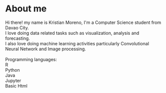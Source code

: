# About me
Hi there! my name is Kristian Moreno, I'm a Computer Science student from Davao City. </br>
I love doing data related tasks such as visualization, analysis and forecasting. </br>
I also love doing machine learning activities particularly Convolutional Neural Network and Image processing. </br>
</br>
Programming languages: </br>
R </br>
Python </br>
Java </br>
Jupyter </br>
Basic Html </br>
